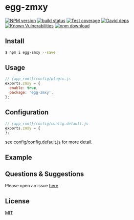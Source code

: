 # egg-zmxy

[![NPM version][npm-image]][npm-url]
[![build status][travis-image]][travis-url]
[![Test coverage][codecov-image]][codecov-url]
[![David deps][david-image]][david-url]
[![Known Vulnerabilities][snyk-image]][snyk-url]
[![npm download][download-image]][download-url]

[npm-image]: https://img.shields.io/npm/v/egg-zmxy.svg?style=flat-square
[npm-url]: https://npmjs.org/package/egg-zmxy
[travis-image]: https://img.shields.io/travis/eggjs/egg-zmxy.svg?style=flat-square
[travis-url]: https://travis-ci.org/eggjs/egg-zmxy
[codecov-image]: https://img.shields.io/codecov/c/github/eggjs/egg-zmxy.svg?style=flat-square
[codecov-url]: https://codecov.io/github/eggjs/egg-zmxy?branch=master
[david-image]: https://img.shields.io/david/eggjs/egg-zmxy.svg?style=flat-square
[david-url]: https://david-dm.org/eggjs/egg-zmxy
[snyk-image]: https://snyk.io/test/npm/egg-zmxy/badge.svg?style=flat-square
[snyk-url]: https://snyk.io/test/npm/egg-zmxy
[download-image]: https://img.shields.io/npm/dm/egg-zmxy.svg?style=flat-square
[download-url]: https://npmjs.org/package/egg-zmxy

<!--
Description here.
-->

## Install

```bash
$ npm i egg-zmxy --save
```

## Usage

```js
// {app_root}/config/plugin.js
exports.zmxy = {
  enable: true,
  package: 'egg-zmxy',
};
```

## Configuration

```js
// {app_root}/config/config.default.js
exports.zmxy = {
};
```

see [config/config.default.js](config/config.default.js) for more detail.

## Example

<!-- example here -->

## Questions & Suggestions

Please open an issue [here](https://github.com/eggjs/egg/issues).

## License

[MIT](LICENSE)
